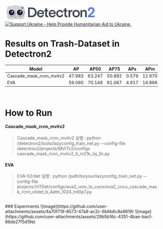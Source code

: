 <img src=".github/Detectron2-Logo-Horz.svg" width="300" >

<a href="https://opensource.facebook.com/support-ukraine">
  <img src="https://img.shields.io/badge/Support-Ukraine-FFD500?style=flat&labelColor=005BBB" alt="Support Ukraine - Help Provide Humanitarian Aid to Ukraine." />
</a>

<br>

# Results on Trash-Dataset in Detectron2

|Model|AP|AP50|AP75|APs|APm|APl|mAP(Public)|mAP(Private)
|---|---|---|---|---|---|---|---|---|
Cascade_mask_rcnn_mvitv2|47.983|63.247|50.892|0.579|12.670|55.868|0.6513|0.6372
EVA|59.060|70.148|61.067|4.917|14.866|67.322|0.6827|0.6700

<br>

# How to Run

#### Cascade_mask_rcnn_mvitv2
> Cascade_mask_rcnn_mvitv2 실행  : python /detectron2/tools/lazyconfig_train_net.py --config-file detectron2/projects/MViTv2/configs cascade_mask_rcnn_mvitv2_h_in21k_lsj_3x.py

#### EVA
> EVA-02/det 실행 : python /path/to/your/lazyconfig_train_net.py --config-file projects/ViTDet/configs/eva2_mim_to_coco/eva2_coco_cascade_mask_rcnn_vitdet_b_4attn_1024_lrd0p7.py


<br>
### Experiments
![image](https://github.com/user-attachments/assets/4a70f719-8573-47a9-ac2c-6b6b6c8a9819)
![image](https://github.com/user-attachments/assets/29b5b16c-4351-4bae-bacf-86de27f5d19e)
